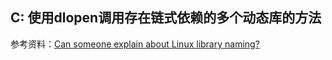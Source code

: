 ## C: 使用dlopen调用存在链式依赖的多个动态库的方法

参考资料：[Can someone explain about Linux library naming?](https://stackoverflow.com/questions/663209/can-someone-explain-about-linux-library-naming)

